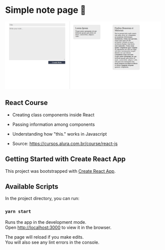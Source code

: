 # Simple note page 📝 

![](https://github.com/haradwaith03/react-projects/blob/main/notes/Note.PNG)

## React Course

* Creating class components inside React
* Passing information among components
* Understanding how "this." works in Javascript


* Source: https://cursos.alura.com.br/course/react-js

##

## Getting Started with Create React App

This project was bootstrapped with [Create React App](https://github.com/facebook/create-react-app).

## Available Scripts

In the project directory, you can run:

### `yarn start`

Runs the app in the development mode.\
Open [http://localhost:3000](http://localhost:3000) to view it in the browser.

The page will reload if you make edits.\
You will also see any lint errors in the console.


